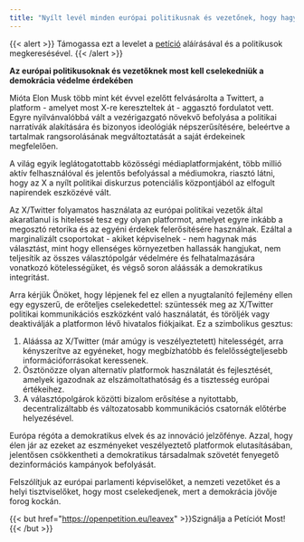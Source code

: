 ```yaml
---
title: "Nyílt levél minden európai politikusnak és vezetőnek, hogy hagyják el az X/Twittert"
---
```


{{< alert >}}
Támogassa ezt a levelet a [petíció](https://openpetition.eu/leavex) aláírásával és a politikusok megkeresésével.
{{< /alert >}}


**Az európai politikusoknak és vezetőknek most kell cselekedniük a demokrácia védelme érdekében**

Mióta Elon Musk több mint két évvel ezelőtt felvásárolta a Twittert, a platform - amelyet most X-re kereszteltek át - aggasztó fordulatot vett. Egyre nyilvánvalóbbá vált a vezérigazgató növekvő befolyása a politikai narratívák alakítására és bizonyos ideológiák népszerűsítésére, beleértve a tartalmak rangsorolásának megváltoztatását a saját érdekeinek megfelelően.

A világ egyik leglátogatottabb közösségi médiaplatformjaként, több millió aktív felhasználóval és jelentős befolyással a médiumokra, riasztó látni, hogy az X a nyílt politikai diskurzus potenciális központjából az elfogult napirendek eszközévé vált.

Az X/Twitter folyamatos használata az európai politikai vezetők által akaratlanul is hitelessé tesz egy olyan platformot, amelyet egyre inkább a megosztó retorika és az egyéni érdekek felerősítésére használnak. Ezáltal a marginalizált csoportokat - akiket képviselnek - nem hagynak más választást, mint hogy ellenséges környezetben hallassák hangjukat, nem teljesítik az összes választópolgár védelmére és felhatalmazására vonatkozó kötelességüket, és végső soron aláássák a demokratikus integritást.

Arra kérjük Önöket, hogy lépjenek fel ez ellen a nyugtalanító fejlemény ellen egy egyszerű, de erőteljes cselekedettel: szüntessék meg az X/Twitter politikai kommunikációs eszközként való használatát, és töröljék vagy deaktiválják a platformon lévő hivatalos fiókjaikat. Ez a szimbolikus gesztus:

1. Aláássa az X/Twitter (már amúgy is veszélyeztetett) hitelességét, arra kényszerítve az egyéneket, hogy megbízhatóbb és felelősségteljesebb információforrásokat keressenek.
1. Ösztönözze olyan alternatív platformok használatát és fejlesztését, amelyek igazodnak az elszámoltathatóság és a tisztesség európai értékeihez.
1. A választópolgárok közötti bizalom erősítése a nyitottabb, decentralizáltabb és változatosabb kommunikációs csatornák előtérbe helyezésével.

Európa régóta a demokratikus elvek és az innováció jelzőfénye. Azzal, hogy élen jár az ezeket az eszményeket veszélyeztető platformok elutasításában, jelentősen csökkentheti a demokratikus társadalmak szövetét fenyegető dezinformációs kampányok befolyását.

Felszólítjuk az európai parlamenti képviselőket, a nemzeti vezetőket és a helyi tisztviselőket, hogy most cselekedjenek, mert a demokrácia jövője forog kockán.

{{< but href="https://openpetition.eu/leavex" >}}Szignálja a Petíciót Most!{{< /but >}}

